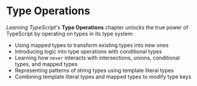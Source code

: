 # Type Operations

_Learning TypeScript_'s **Type Operations** chapter unlocks the true power of TypeScript by operating on types in its type system:

- Using mapped types to transform existing types into new ones
- Introducing logic into type operations with conditional types
- Learning how `never` interacts with intersections, unions, conditional types, and mapped types
- Representing patterns of string types using template literal types
- Combining template literal types and mapped types to modify type keys
